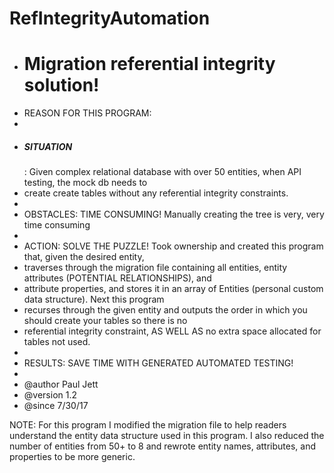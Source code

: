 # RefIntegrityAutomation

 * <h1>Migration referential integrity solution!</h1>
 * REASON FOR THIS PROGRAM:
 *
 * <h5>SITUATION</h5>: Given complex relational database with over 50 entities, when API testing, the mock db needs to
 * create create tables without any referential integrity constraints.
 *
 * OBSTACLES: TIME CONSUMING! Manually creating the tree is very, very time consuming
 *
 * ACTION: SOLVE THE PUZZLE! Took ownership and created this program that, given the desired entity,
 * traverses through the migration file containing all entities, entity attributes (POTENTIAL RELATIONSHIPS), and
 * attribute properties, and stores it in an array of Entities (personal custom data structure). Next this program
 * recurses through the given entity and outputs the order in which you should create your tables so there is no
 * referential integrity constraint, AS WELL AS no extra space allocated for tables not used.
 *
 * RESULTS: SAVE TIME WITH GENERATED AUTOMATED TESTING!
 *
 * @author  Paul Jett
 * @version 1.2
 * @since   7/30/17
 
 NOTE: For this program I modified the migration file to help readers understand the entity data structure used in 
 this program. I also reduced the number of entities from 50+ to 8 and rewrote entity names, attributes, and properties
 to be more generic.
